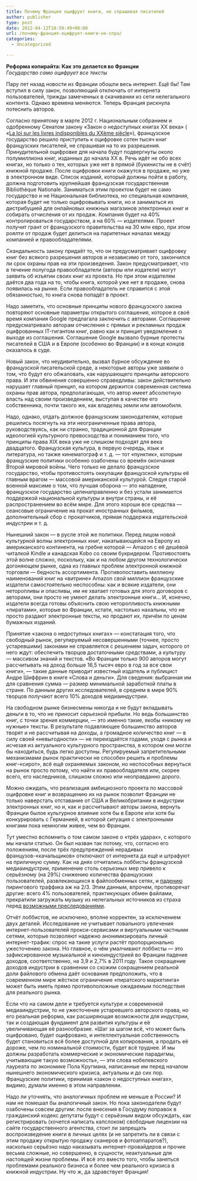```yaml
---
title: Почему Франция оцифрует книги, не спрашивая писателей
author: publisher
type: post
date: 2012-04-12T10:59:49+00:00
url: /почему-франция-оцифрует-книги-не-спра/
categories:
  - Uncategorized

---
```

**Реформа копирайта: Как это делается во Франции**  
_Государство само оцифрует все тексты_

Пару лет назад новости из Франции обошли весь интернет. Ещё бы! Там вступил в силу закон, позволяющий отключать от интернета пользователей, трижды замеченных в скачивании из сети нелегального контента. Однако времена меняются. Теперь Франция рискнула потеснить авторов.<!--more-->

Согласно принятому в марте 2012 г. Национальным собранием и одобренному Сенатом закону «Закон о недоступных книгах ХХ века» ( «[La loi sur les livres indisponibles du XXème siècle][1]»), французское государство решило приступить к оцифровке сотен тысяч книг французских писателей, не спрашивая на то их разрешения. Принудительной оцифровке для начала будут подвергнуты около полумиллиона книг, изданных до начала ХХ в. Речь идёт не обо всех книгах, но только о тех, которых уже нет в прямой (букинисты не в счёт) книжной продаже. После оцифровки книги окажутся в продаже, но уже в электронном виде. Список изданий, который должны пойти в работу, должна подготовить крупнейшая французская государственная Bibliothèque Nationale. Заниматься этим проектом будет не само государство и не Национальная библиотека, но специальная компания, которая будет не только оцифровывать книги, но и заниматься их дистрибуцией для онлайновых книжных магазинов электронных книг и собирать отчисления от их продаж. Компания будет на 40% контролироваться государством, а на 60% — издателями. Проект получит грант от французского правительства на 30 млн евро, при этом роялти от продаж будет делиться на паритетных началах между компанией и правообладателями.

Скандальность закону придаёт то, что он предусматривает оцифровку книг без всякого разрешения авторов и независимо от того, закончился ли срок охраны прав на эти произведения. Закон предусматривает, что в течение полугода правообладатели (авторы или издатели) могут заявить об изъятии своих книг из проекта. Но при этом издателям даётся два года на то, чтобы книга, которой уже нет в продаже, снова появилась на рынке. Если правообладатель не справится с этой обязанностью, то книга снова попадёт в проект.

Надо заметить, что основные принципы нового французского закона повторяют основные параметры открытого соглашения, которое в своё время компания Google предлагала заключить с авторами. Соглашение предусматривало авторам отчисления с прямых и рекламных продаж оцифрованных IT-гигантом книг, равно как и принцип уведомления о выходе из соглашения. Соглашение Google вызвало бурные протесты писателей в США и в Европе (особенно во Франции) и в конце концов оказалось в суде.

Новый закон, что неудивительно, вызвал бурное обсуждение во французской писательской среде, а некоторые авторы уже заявили о том, что будут его обжаловать, как нарушающего принципы авторского права. И эти обвинения совершенно справедливы: закон действительно нарушает главный принцип, на котором держится современная система охраны прав автора, предполагающая, что автор имеет абсолютную власть над своим произведением, выступая в качестве его собственника, почти такого же, как владелец земли или автомобиля.

Надо, однако, отдать должное французским законодателям, которые решились посягнуть на эти неограниченные права автора, руководствуясь, как ни странно, традиционной для Франции идеологией культурного превосходства и пониманием того, что принципы права XIX века уже не слишком подходят для века двадцатого. Французская культура, в первую очередь, язык и литература, но также кинематограф и т. д. — тот «пунктик», которым французские политики особенно озабочены со времён окончания Второй мировой войны. Чего только не делало французское государство, чтобы противостоять оккупации французской культуры её главным врагом — массовой американской культурой. Следуя старой военной максиме о том, что лучшая оборона — это нападение, французское государство целенаправленно и без устали занимается поддержкой национальной культуры и внутри страны, и её распространением во всём мире. Для этого хороши все средства — сеансовые ограничение на прокат иностранных фильмов, дополнительный сбор с прокатчиков, прямая поддержка издательской индустрии и т. д.

Нынешний закон — в русле этой же политики. Перед лицом новой культурной волны электронных книг, накатывающейся на Европу из американского континента, на гребне которой — Amazon с её дешёвой читалкой Kindle и канадская Kobo со своим букридером. Противостоять этой волне сложно, поскольку, как и на любом другом технологически догоняющем рынке, одна из главных проблем электронной книжной торговли — бедность ассортимента. Противопоставить миллиону наименований книг на «витрине» Amazon свой миллион французские издатели самостоятельно неспособны: как и всякие издатели, они неторопливы и опасливы, им не хватает готовых для этого договоров с авторами, они просто не умеют делать электронные книги… И, конечно, издатели всегда готовы объяснить свою неторопливость книжными «пиратами», которые во Франции, кстати, настолько нахальны, что не просто раздают электронные тексты, но продают их, причём по ценам бумажных изданий.

Принятие «закона о недоступных книгах» — констатация того, что свободный рынок, регулируемый несовершенными (точнее, просто устаревшими) законами не справляется с решением задач, которого от него ждут: обеспечить творцов достаточными средствами, а культуру — массивом знаний и текстов. «Во Франции только 900 авторов могут рассчитывать на доход больше 16,5 тысяч евро в год за все свои книги», — такие данные приводит известный издатель и публицист Андре Шиффрин в книге «Слова и деньги». Для сведения: выбранная им для сравнения сумма — размер минимальной заработной платы в стране. По данным других исследователей, в среднем в мире 90% творцов получают всего 10% доходов медиаиндустрии.

На свободном рынке бизнесмены никогда и не будут вкладывать деньги в то, что не приносит серьезной прибыли. Но ведь большинство книг, с точки зрения коммерции, — это именно такие, якобы «никому не нужные» тексты. В результате подавляющее большинство авторов творят и не рассчитывая на доходы, а громадное количество книг — в силу своей «невыгодности» — не переиздаётся годами, уходя с рынка и исчезая из актуального культурного пространства, в котором они могли бы находиться, будь легко доступны. Регулируемый запретительными механизмами рынок практически не способен решить и проблемы книг-«сирот», всё ещё охраняемых законом, но неспособных вернуться на рынок просто потому, что найти их правообладателя или, скорее всего, его наследников, слишком сложно или неоправданно дорого.

Можно ожидать, что реализация амбициозного проекта по массовой оцифровке книг и возвращению их на рынок позволит Франции не только наверстать отставание от США и Великобритании в индустрии электронных книг, но и, как и рассчитывают авторы закона, вернуть Франции былое культурное влияние хотя бы в Европе или хотя бы конкурировать с Германией, в которой ситуация с электронными книгами пока немногим живее, чем во Франции.

Тут уместно вспомнить о том самом законе о «трёх ударах», с которого мы начали статью. Он был назван так потому, что, согласно его положениям, после трёх предупреждений нерадивых французов-«качальщиков» отключают от интернета да ещё и штрафуют на приличную сумму. Как на днях отчитались лоббисты французской медиаиндустрии, применение столь серьезных мер привело к серьёзному (на 29%) снижению количества французских пользователей, развлекающихся в файлообменных сетях, и [падению][2] пирингового траффика аж на 2/3. Этим данным, впрочем, противоречат другие: всего 4% пользователей, практикующих обмен файлами, прекратили загружать музыку из нелегальных источников из страха перед [возможными преследованиями][3].

Отчёт лоббистов, не исключено, вполне корректен, за исключением двух деталей. Исследование не учитывает повального увлечения интернет-пользователей прокси-сервисами и виртуальными частными сетями, которые позволяют надежно анонимизировать личный интернет-трафик: спрос на такие услуги растёт пропорционально ужесточению закона. Но главное, о чём умалчивают лоббисты — это зафиксированное музыкальной и киноиндустрией во Франции падение доходов, соответственно, на 3,9 и 2,7% в 2011 году. Такое сокращение доходов индустрии в сравнении со схожим сокращением реальной доли файлового обмена даёт основания предположить, что в современном мире жёсткое ограничение «пиратского маркетинга» может быть иметь прямо противоположные ожидаемым последствия для реального рынка.

Если что на самом деле и требуется культуре и современной медиаиндустрии, то не ужесточение устаревшего авторского права, но его реальная реформа, как расширяющая возможности для индустрии, так и создающая фундамент для развития культуры и её увеличивающая её разнообразие. «Шаг за шагом всё, что может быть оцифровано, будет оцифровано, и интеллектуальная собственность будет становиться всё более доступной для копирования, а продать её дороже, чем по номинальной стоимости, будет всё труднее. И мы должны разработать коммерческие и экономические парадигмы, учитывающие такую возможность», — эти слова нобелевского лауреата по экономике Пола Кругмана, написанные им перед началом нынешнего экономического кризиса, актуальны и до сих пор. Французские политики, принимая «закон о недоступных книгах», видимо, думали именно в этом направлении.

Надо ли уточнять, что аналогичных проблем не меньше в России? И нам не помешал бы аналогичный закон. Но пока законодатели будут озабочены совсем другим: после внесения в Госудуму поправок в гражданский кодекс депутаты будут с серьёзным видом обсуждать, как регистрировать (хочется написать капслоком) свободные лицензии на сайте государственного агентства, стоит ли запрещать воспроизведение книги в личных целях (и не запретить ли в связи с этим продажу открытую продажу сканеров и фотоаппаратов?), насколько серьёзно надо наказывать интернет-провайдеров и прочие весьма сложные, но совершенно, в сущности, неактуальные для настоящей жизни проблемы. И всё это вместо того, чтобы заняться проблемами реального бизнеса и более чем реального кризиса в книжной индустрии. Ну что ж, да здравствует Франция!

 [1]: http://goo.gl/fK8AM
 [2]: http://goo.gl/9u9g8
 [3]: http://goo.gl/Z0RQg